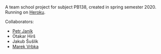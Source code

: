 A team school project for subject PB138, created in spring semester 2020.  
Running on [Heroku](https://pb138-auction-frontend.herokuapp.com/).

Collaborators: 
 * [Petr Janík](https://github.com/petr7555/)
 * Otakar Hirš
 * Jakub Šušlík
 * [Marek Vrbka](https://github.com/Marcuss2/)
